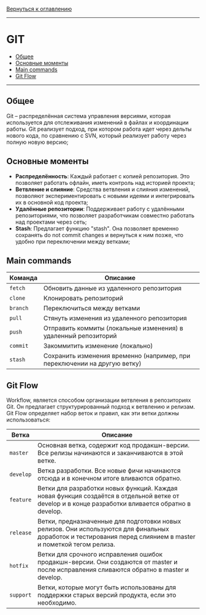 [Вернуться к оглавлению](https://github.com/engine-it-in/different-level-task/blob/main/README.md)
***
# GIT
* [Общее](#общее)
* [Основные моменты](#основные-моменты)
* [Main commands](#main-commands)
* [Git Flow](#git-flow)
***

## Общее

Git – распределённая система управления версиями, которая используется для отслеживания изменений в файлах и
координации работы. Git реализует подход, при котором работа идет через дельты нового кода, по сравнению с SVN, 
который реализует работу через полную новую версию;

## Основные моменты
* **Распределённость**: Каждый работает с копией репозитория. Это позволяет работать офлайн,
иметь контроль над историей проекта;
* **Ветвление и слияние**: Средства ветвления и слияния изменений, позволяют
экспериментировать с новыми идеями и интегрировать их в основной код проекта;
* **Удалённые репозитории**: Поддерживает работу с удалёнными репозиториями, что позволяет разработчикам совместно
работать над проектами через сеть;
* **Stash**: Предлагает функцию "stash". Она позволяет временно сохранять do not commit changes и вернуться к
ним позже, что удобно при переключении между ветками;

## Main commands
| Команда  | Описание                                                                  |
|----------|---------------------------------------------------------------------------|
| `fetch`  | Обновить данные из удаленного репозитория                                 |
| `clone`  | Клонировать репозиторий                                                   |
| `branch` | Переключиться между ветками                                               |
| `pull`   | Стянуть изменения из удаленного репозитория                               |
| `push`   | Отправить коммиты (локальные изменения) в удаленный репозиторий           |
| `commit` | Закоммитить изменение (локально)                                          |
| `stash`  | Сохранить изменения временно (например, при переключении на другую ветку) |

## Git Flow
Workflow, является способом организации ветвления в репозиториях Git. Он предлагает структурированный подход к ветвлению
и релизам. Git Flow определяет набор веток и правил, как эти ветки должны использоваться:

| Ветка     | Описание                                                                                                                                                      |
|-----------|---------------------------------------------------------------------------------------------------------------------------------------------------------------|
| `master`  | Основная ветка, содержит код продакшн-версии. Все релизы начинаются и заканчиваются в этой ветке.                                                             |
| `develop` | Ветка разработки. Все новые фичи начинаются отсюда и в конечном итоге вливаются обратно.                                                                      |
| `feature` | Ветки для разработки новых функций. Каждая новая функция создаётся в отдельной ветке от develop и в конце разработки вливается обратно в develop.             |
| `release` | Ветки, предназначенные для подготовки новых релизов. Они используются для финальных доработок и тестирования перед слиянием в master и пометкой тегом релиза. |
| `hotfix`  | Ветки для срочного исправления ошибок продакшн-версии. Они создаются от master и после исправления сливаются обратно в master и develop.                      |
| `support` | Ветки, которые могут быть использованы для поддержки старых версий продукта, если это необходимо.                                                             |